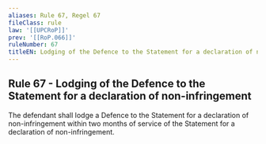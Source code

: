 ```yaml
---
aliases: Rule 67, Regel 67
fileClass: rule
law: '[[UPCRoP]]'
prev: '[[RoP.066]]'
ruleNumber: 67
titleEN: Lodging of the Defence to the Statement for a declaration of non-infringement
---
```


## Rule 67 - Lodging of the Defence to the Statement for a declaration of non-infringement

The defendant shall lodge a Defence to the Statement for a declaration of non-infringement within two months of service of the Statement for a declaration of non-infringement.